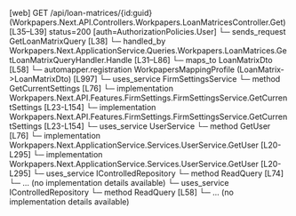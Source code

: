 [web] GET /api/loan-matrices/{id:guid}  (Workpapers.Next.API.Controllers.Workpapers.LoanMatricesController.Get)  [L35–L39] status=200 [auth=AuthorizationPolicies.User]
  └─ sends_request GetLoanMatrixQuery [L38]
    └─ handled_by Workpapers.Next.ApplicationService.Queries.Workpapers.LoanMatrices.GetLoanMatrixQueryHandler.Handle [L31–L86]
      └─ maps_to LoanMatrixDto [L58]
        └─ automapper.registration WorkpapersMappingProfile (LoanMatrix->LoanMatrixDto) [L997]
      └─ uses_service FirmSettingsService
        └─ method GetCurrentSettings [L76]
          └─ implementation Workpapers.Next.API.Features.FirmSettings.FirmSettingsService.GetCurrentSettings [L23-L154]
          └─ implementation Workpapers.Next.API.Features.FirmSettings.FirmSettingsService.GetCurrentSettings [L23-L154]
      └─ uses_service UserService
        └─ method GetUser [L76]
          └─ implementation Workpapers.Next.ApplicationService.Services.UserService.GetUser [L20-L295]
          └─ implementation Workpapers.Next.ApplicationService.Services.UserService.GetUser [L20-L295]
      └─ uses_service IControlledRepository<Client>
        └─ method ReadQuery [L74]
          └─ ... (no implementation details available)
      └─ uses_service IControlledRepository<LoanMatrix>
        └─ method ReadQuery [L58]
          └─ ... (no implementation details available)

